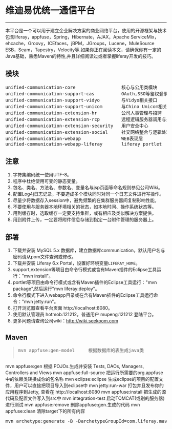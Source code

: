 # 维迪易优统一通信平台
---
本平台是一个可以用于建立企业解决方案的商业网络平台，使用的开源框架与技术包含liferay，appfuse，Spring，Hibernate，AJAX，Apache ServiceMix，ehcache，Groovy，ICEfaces，jBPM，JGroups，Lucene，MuleSource ESB，Seam，Tapestry，Velocity等.如果你正在阅读本文，请确保你有一定的Java基础，熟悉Maven的特性,并且详细阅读过或者掌握liferay开发的技巧。

## 模块
<pre style="border:0px;">unified-communication-core                 核心与公用类模块
unified-communication-support-cas          OAuth,SSO等鉴权登录组件
unified-communication-support-vidyo        与Vidyo相关接口
unified-communication-support-unicom       与China Unicom相关接口
unified-communication-extension-hr         公司人事管理与招聘
unified-communication-extension-rcp        远程逻辑服务器调用与处理
unified-communication-extension-security   用户安全中心
unified-communication-extension-social     社交网络整合与逻辑处理
unified-communication-webapp               WEB表现层
unified-communication-webapp-liferay       liferay portlet</pre>

## 注意
1. 字符集编码统一使用UTF-8。
2. 程序中杜绝使用可变的静态变量。
3. 包名、类名、方法名、参数名、变量名与jsp页面等命名规则参见公司Wiki。
4. 配置Log4j日志记录，不要造成多个模块同时对同一个日志文件进行写操作。
5. 尽量少将数据存入session中，避免频繁的在集群服务器间复制影响性能。
6. 不要使用与服务器本地环境相关的状态，如本地时间、操作系统状态等。
7. 用到缓存时，选取缓存一定要支持集群，或有相应及类似解决方案提供。
8. 用到附件上传，一定要将附件信息存储到指定一台附件管理的服务器上。

## 部署
1. 下载并安装 MySQL 5.x 数据库，建立数据库communication，默认用户名与密码请从pom文件查询或修改。
2. 下载并安装 Liferay 6.x Portal，设置好环境变量`LIFERAY_HOME`。
3. support,extension等项目由命令行模式或含有Maven插件的Eclipse工具运行："mvn install"。
4. portlet等项目由命令行模式或含有Maven插件的Eclipse工具运行："mvn package",然后运行"mvn liferay:deploy"。
5. 命令行模式下进入webapp目录或在含有Maven插件的Eclipse工具运行命令："mvn jetty:run"。
6. 打开浏览器查看平台页面 http://localhost:8080。
7. 使用默认管理员 hotmob:121212，普通用户 mupeng:121212 登陆平台。
8. 更多问题请查询公司wiki：http://wiki.seekoom.com

## Maven
> <pre style="border:0px;">mvn appfuse:gen-model     根据数据库的表生成java类
mvn appfuse:gen           根据 POJOs.生成并安装 Tests, DAOs, Managers, Controllers and Views
mvn appfuse:full-source   把运行所需要的org.appfuse中的依赖类转换成你的包名称
mvn eclipse:eclipse       生成eclipse的项目的配置文件，用户可以直接把项目导入到eclipse中
mvn jetty:run-war         打包并且发布你的应用程序到Jetty, 查看在 http://localhost:8080
mvn appfuse:install       把生成的源代码及配置文件写入到src中
mvn integration-test      启动TOMCAT(或别的服务器)进行测试
mvn appfuse:remove        删除appfuse:gen.生成的代码
mvn appfuse:clean         清除target下的所有内容</pre>
<pre style="border:0px;">mvn archetype:generate -B -DarchetypeGroupId=com.liferay.maven.archetypes -DarchetypeArtifactId=liferay-ext-archetype -DarchetypeVersion=6.1.1 -DgroupId=com.ammob.communication -DartifactId=${artifactId} -Dpackage=${groupId}</pre>